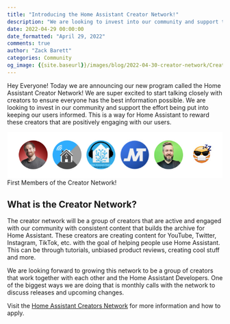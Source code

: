 ```yaml
---
title: "Introducing the Home Assistant Creator Network!"
description: "We are looking to invest into our community and support the effort being put in."
date: 2022-04-29 00:00:00
date_formatted: "April 29, 2022"
comments: true
author: "Zack Barett"
categories: Community
og_image: {{site.baseurl}}/images/blog/2022-04-30-creator-network/CreatorNetwork_social.jpg
---
```


Hey Everyone! Today we are announcing our new program called the Home Assistant Creator Network! We are super excited to
start talking closely with creators to ensure everyone has the best information possible. We are looking to invest in our
community and support the effort being put into keeping our users informed. This is a way for Home Assistant to reward these
creators that are positively engaging with our users.

<p class='img'>
<img class="no-shadow" src='/images/blog/2022-04-30-creator-network/Creators.jpg' alt='Creators in the network'>
First Members of the Creator Network!
</p>

## What is the Creator Network?

The creator network will be a group of creators that are active and engaged with our community with consistent content that
builds the archive for Home Assistant. These creators are creating content for YouTube, Twitter, Instagram, TikTok, etc.
with the goal of helping people use Home Assistant. This can be through tutorials, unbiased product reviews, creating cool stuff and more.

We are looking forward to growing this network to be a group of creators that work together with each other and the Home Assistant Developers.
One of the biggest ways we are doing that is monthly calls with the network to discuss releases and upcoming changes.

Visit the [Home Assistant Creators Network](https://partner.home-assistant.io/creators/) for more information and how to apply.
